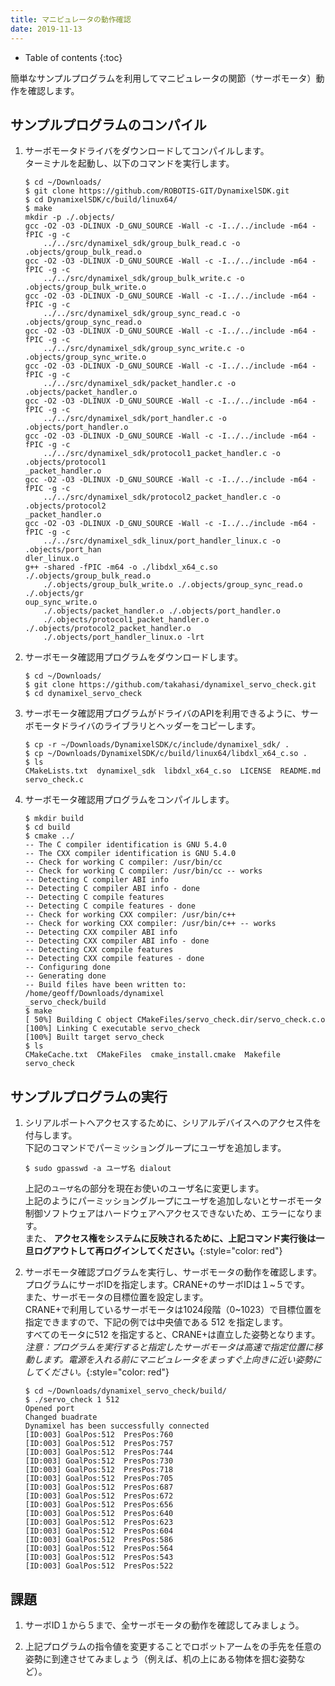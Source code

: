 ```yaml
---
title: マニピュレータの動作確認
date: 2019-11-13
---
```


- Table of contents
{:toc}

簡単なサンプルプログラムを利用してマニピュレータの関節（サーボモータ）動作を確認します。

## サンプルプログラムのコンパイル

1. サーボモータドライバをダウンロードしてコンパイルします。<br>
ターミナルを起動し、以下のコマンドを実行します。

   ```shell
   $ cd ~/Downloads/
   $ git clone https://github.com/ROBOTIS-GIT/DynamixelSDK.git
   $ cd DynamixelSDK/c/build/linux64/
   $ make
   mkdir -p ./.objects/
   gcc -O2 -O3 -DLINUX -D_GNU_SOURCE -Wall -c -I../../include -m64 -fPIC -g -c
       ../../src/dynamixel_sdk/group_bulk_read.c -o .objects/group_bulk_read.o
   gcc -O2 -O3 -DLINUX -D_GNU_SOURCE -Wall -c -I../../include -m64 -fPIC -g -c
       ../../src/dynamixel_sdk/group_bulk_write.c -o .objects/group_bulk_write.o
   gcc -O2 -O3 -DLINUX -D_GNU_SOURCE -Wall -c -I../../include -m64 -fPIC -g -c
       ../../src/dynamixel_sdk/group_sync_read.c -o .objects/group_sync_read.o
   gcc -O2 -O3 -DLINUX -D_GNU_SOURCE -Wall -c -I../../include -m64 -fPIC -g -c
       ../../src/dynamixel_sdk/group_sync_write.c -o .objects/group_sync_write.o
   gcc -O2 -O3 -DLINUX -D_GNU_SOURCE -Wall -c -I../../include -m64 -fPIC -g -c
       ../../src/dynamixel_sdk/packet_handler.c -o .objects/packet_handler.o
   gcc -O2 -O3 -DLINUX -D_GNU_SOURCE -Wall -c -I../../include -m64 -fPIC -g -c
       ../../src/dynamixel_sdk/port_handler.c -o .objects/port_handler.o
   gcc -O2 -O3 -DLINUX -D_GNU_SOURCE -Wall -c -I../../include -m64 -fPIC -g -c
       ../../src/dynamixel_sdk/protocol1_packet_handler.c -o .objects/protocol1
   _packet_handler.o
   gcc -O2 -O3 -DLINUX -D_GNU_SOURCE -Wall -c -I../../include -m64 -fPIC -g -c
       ../../src/dynamixel_sdk/protocol2_packet_handler.c -o .objects/protocol2
   _packet_handler.o
   gcc -O2 -O3 -DLINUX -D_GNU_SOURCE -Wall -c -I../../include -m64 -fPIC -g -c
       ../../src/dynamixel_sdk_linux/port_handler_linux.c -o .objects/port_han
   dler_linux.o
   g++ -shared -fPIC -m64 -o ./libdxl_x64_c.so ./.objects/group_bulk_read.o
       ./.objects/group_bulk_write.o ./.objects/group_sync_read.o ./.objects/gr
   oup_sync_write.o
       ./.objects/packet_handler.o ./.objects/port_handler.o
       ./.objects/protocol1_packet_handler.o ./.objects/protocol2_packet_handler.o
       ./.objects/port_handler_linux.o -lrt
   ```

1. サーボモータ確認用プログラムをダウンロードします。

   ```shell
   $ cd ~/Downloads/
   $ git clone https://github.com/takahasi/dynamixel_servo_check.git
   $ cd dynamixel_servo_check
   ```

1. サーボモータ確認用プログラムがドライバのAPIを利用できるように、サーボモータドライバのライブラリとヘッダーをコピーします。

   ```shell
   $ cp -r ~/Downloads/DynamixelSDK/c/include/dynamixel_sdk/ .
   $ cp ~/Downloads/DynamixelSDK/c/build/linux64/libdxl_x64_c.so .
   $ ls
   CMakeLists.txt  dynamixel_sdk  libdxl_x64_c.so  LICENSE  README.md
   servo_check.c
   ```

1. サーボモータ確認用プログラムをコンパイルします。

   ```shell
   $ mkdir build
   $ cd build
   $ cmake ../
   -- The C compiler identification is GNU 5.4.0
   -- The CXX compiler identification is GNU 5.4.0
   -- Check for working C compiler: /usr/bin/cc
   -- Check for working C compiler: /usr/bin/cc -- works
   -- Detecting C compiler ABI info
   -- Detecting C compiler ABI info - done
   -- Detecting C compile features
   -- Detecting C compile features - done
   -- Check for working CXX compiler: /usr/bin/c++
   -- Check for working CXX compiler: /usr/bin/c++ -- works
   -- Detecting CXX compiler ABI info
   -- Detecting CXX compiler ABI info - done
   -- Detecting CXX compile features
   -- Detecting CXX compile features - done
   -- Configuring done
   -- Generating done
   -- Build files have been written to: /home/geoff/Downloads/dynamixel
   _servo_check/build
   $ make
   [ 50%] Building C object CMakeFiles/servo_check.dir/servo_check.c.o
   [100%] Linking C executable servo_check
   [100%] Built target servo_check
   $ ls
   CMakeCache.txt  CMakeFiles  cmake_install.cmake  Makefile  servo_check
   ```

## サンプルプログラムの実行

1. シリアルポートへアクセスするために、シリアルデバイスへのアクセス件を付与します。<br>下記のコマンドでパーミッショングループにユーザを追加します。

   ```shell
   $ sudo gpasswd -a ユーザ名 dialout
   ```

   上記の`ユーザ名`の部分を現在お使いのユーザ名に変更します。<br>
   上記のようにパーミッショングループにユーザを追加しないとサーボモータ制御ソフトウェアはハードウェアへアクセスできないため、エラーになります。<br>
   また、 __アクセス権をシステムに反映されるために、上記コマンド実行後は一旦ログアウトして再ログインしてください。__{:style="color: red"}

1. サーボモータ確認プログラムを実行し、サーボモータの動作を確認します。<br>
プログラムにサーボIDを指定します。CRANE+のサーボIDは１~５です。<br>
また、サーボモータの目標位置を設定します。<br>
CRANE+で利用しているサーボモータは1024段階（0~1023）で目標位置を指定できますので、下記の例では中央値である 512 を指定します。<br>
すべてのモータに512 を指定すると、CRANE+は直立した姿勢となります。<br>
_注意：プログラムを実行すると指定したサーボモータは高速で指定位置に移動します。電源を入れる前にマニピュレータをまっすぐ上向きに近い姿勢にしてください。_{:style="color: red"}

   ```shell
   $ cd ~/Downloads/dynamixel_servo_check/build/
   $ ./servo_check 1 512
   Opened port
   Changed buadrate
   Dynamixel has been successfully connected
   [ID:003] GoalPos:512  PresPos:760
   [ID:003] GoalPos:512  PresPos:757
   [ID:003] GoalPos:512  PresPos:744
   [ID:003] GoalPos:512  PresPos:730
   [ID:003] GoalPos:512  PresPos:718
   [ID:003] GoalPos:512  PresPos:705
   [ID:003] GoalPos:512  PresPos:687
   [ID:003] GoalPos:512  PresPos:672
   [ID:003] GoalPos:512  PresPos:656
   [ID:003] GoalPos:512  PresPos:640
   [ID:003] GoalPos:512  PresPos:623
   [ID:003] GoalPos:512  PresPos:604
   [ID:003] GoalPos:512  PresPos:586
   [ID:003] GoalPos:512  PresPos:564
   [ID:003] GoalPos:512  PresPos:543
   [ID:003] GoalPos:512  PresPos:522
   ```

## 課題

1. サーボID１から５まで、全サーボモータの動作を確認してみましょう。

1. 上記プログラムの指令値を変更することでロボットアームをの手先を任意の姿勢に到達させてみましょう（例えば、机の上にある物体を掴む姿勢など）。
